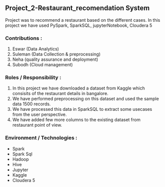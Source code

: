 ## Project_2-Restaurant_recomendation System

Project was to recommend a restaurant based on the different cases. In this project we have used PySpark, SparkSQL, jupyterNotebook, Cloudera 5

### Contributions :
1. Eswar (Data Analytics)
2. Suleman (Data Collection & preprocessing)
3. Neha (quality assurance and deployment)
4. Subodh (Cloud management)

### Roles / Responsibility :
1. In this project we have downloaded a dataset from Kaggle which consisits of the restaurant details in bangalore. 
2. We have performed preprocessing on this dataset and used the sample data 1500 records.
3. We have processed this data in SparkSQL to extract some usecases from the user perspective. 
4. We have added few more columns to the existing dataset from restaurant point of view.

### Environment / Technologies :


- Spark 
- Spark Sql
- Hadoop
- Hive
- Jupyter
- Kaggle
- Cloudera 5


